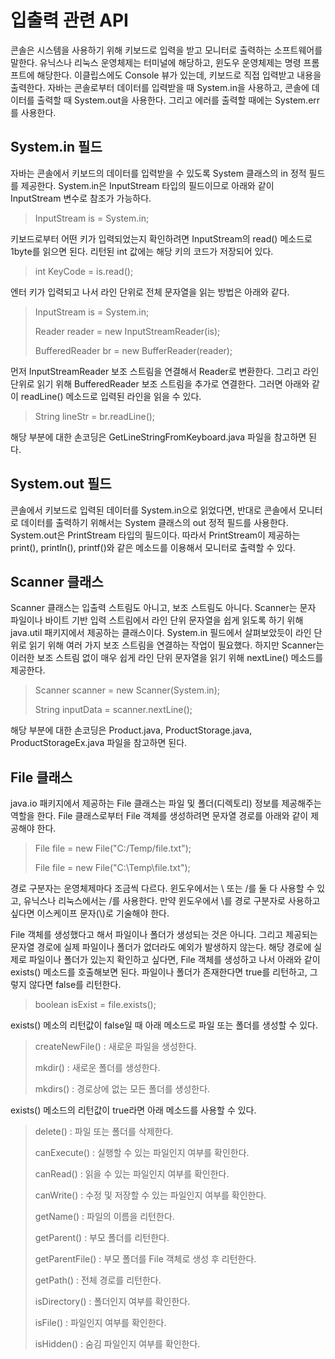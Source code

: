# 입출력 관련 API
콘솔은 시스템을 사용하기 위해 키보드로 입력을 받고 모니터로 출력하는 소프트웨어를 말한다. 유닉스나 리눅스 운영체제는 터미널에 해당하고, 윈도우 운영체제는 명령 프롬프트에 해당한다. 이클립스에도 Console 뷰가 있는데, 키보드로 직접 입력받고 내용을 출력한다.
자바는 콘솔로부터 데이터를 입력받을 때 System.in을 사용하고, 콘솔에 데이터를 출력할 때 System.out을 사용한다. 그리고 에러를 출력할 때에는 System.err를 사용한다.

## System.in 필드
자바는 콘솔에서 키보드의 데이터를 입력받을 수 있도록 System 클래스의 in 정적 필드를 제공한다. System.in은 InputStream 타입의 필드이므로 아래와 같이 InputStream 변수로 참조가 가능하다.

> InputStream is = System.in;

키보드로부터 어떤 키가 입력되었는지 확인하려면 InputStream의 read() 메소드로 1byte를 읽으면 된다. 리턴된 int 값에는 해당 키의 코드가 저장되어 있다.

> int KeyCode = is.read();

엔터 키가 입력되고 나서 라인 단위로 전체 문자열을 읽는 방법은 아래와 같다.

> InputStream is = System.in;
>
> Reader reader = new InputStreamReader(is);
>
> BufferedReader br = new BufferReader(reader);

먼저 InputStreamReader 보조 스트림을 연결해서 Reader로 변환한다. 그리고 라인 단위로 읽기 위해 BufferedReader 보조 스트림을 추가로 연결한다. 그러면 아래와 같이 readLine() 메소드로 입력된 라인을 읽을 수 있다.

> String lineStr = br.readLine();

해당 부분에 대한 손코딩은 GetLineStringFromKeyboard.java 파일을 참고하면 된다.

## System.out 필드
콘솔에서 키보드로 입력된 데이터를 System.in으로 읽었다면, 반대로 콘솔에서 모니터로 데이터를 출력하기 위해서는 System 클래스의 out 정적 필드를 사용한다. System.out은 PrintStream 타입의 필드이다. 따라서 PrintStream이 제공하는 print(), println(), printf()와 같은 메소드를 이용해서 모니터로 출력할 수 있다.

## Scanner 클래스
Scanner 클래스는 입출력 스트림도 아니고, 보조 스트림도 아니다. Scanner는 문자 파일이나 바이트 기반 입력 스트림에서 라인 단위 문자열을 쉽게 읽도록 하기 위해 java.util 패키지에서 제공하는 클래스이다. System.in 필드에서 살펴보았듯이 라인 단위로 읽기 위해 여러 가지 보조 스트림을 연결하는 작업이 필요했다. 하지만 Scanner는 이러한 보조 스트림 없이 매우 쉽게 라인 단위 문자열을 읽기 위해 nextLine() 메소드를 제공한다.

> Scanner scanner = new Scanner(System.in);
>
> String inputData = scanner.nextLine();

해당 부분에 대한 손코딩은 Product.java, ProductStorage.java, ProductStorageEx.java 파일을 참고하면 된다.

## File 클래스
java.io 패키지에서 제공하는 File 클래스는 파일 및 폴더(디렉토리) 정보를 제공해주는 역할을 한다. File 클래스로부터 File 객체를 생성하려면 문자열 경로를 아래와 같이 제공해야 한다.

> File file = new File("C:/Temp/file.txt");
>
> File file = new File("C:\\Temp\\file.txt");

경로 구분자는 운영체제마다 조금씩 다르다. 윈도우에서는 \ 또는 /를 둘 다 사용할 수 있고, 유닉스나 리눅스에서는 /를 사용한다. 만약 윈도우에서 \를 경로 구분자로 사용하고 싶다면 이스케이프 문자(\\)로 기술해야 한다.

File 객체를 생성했다고 해서 파일이나 폴더가 생성되는 것은 아니다. 그리고 제공되는 문자열 경로에 실제 파일이나 폴더가 없더라도 예외가 발생하지 않는다. 해당 경로에 실제로 파일이나 폴더가 있는지 확인하고 싶다면, File 객체를 생성하고 나서 아래와 같이 exists() 메소드를 호출해보면 된다. 파일이나 폴더가 존재한다면 true를 리턴하고, 그렇지 않다면 false를 리턴한다.

> boolean isExist = file.exists();

exists() 메소의 리턴값이 false일 때 아래 메소드로 파일 또는 폴더를 생성할 수 있다.

> createNewFile() : 새로운 파일을 생성한다.
>
> mkdir() : 새로운 폴더를 생성한다.
>
> mkdirs() : 경로상에 없는 모든 폴더를 생성한다.

exists() 메소드의 리턴값이 true라면 아래 메소드를 사용할 수 있다.

> delete() : 파일 또는 폴더를 삭제한다.
>
> canExecute() : 실행할 수 있는 파일인지 여부를 확인한다.
>
> canRead() : 읽을 수 있는 파일인지 여부를 확인한다.
>
> canWrite() : 수정 및 저장할 수 있는 파일인지 여부를 확인한다.
>
> getName() : 파일의 이름을 리턴한다.
>
> getParent() : 부모 폴더를 리턴한다.
>
> getParentFile() : 부모 폴더를 File 객체로 생성 후 리턴한다.
>
> getPath() : 전체 경로를 리턴한다.
>
> isDirectory() : 폴더인지 여부를 확인한다.
>
> isFile() : 파일인지 여부를 확인한다.
>
> isHidden() : 숨김 파일인지 여부를 확인한다.

